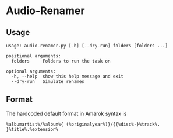 # Audio-Renamer

## Usage 

```
usage: audio-renamer.py [-h] [--dry-run] folders [folders ...]

positional arguments:
  folders     Folders to run the task on

optional arguments:
  -h, --help  show this help message and exit
  --dry-run   Simulate renames
```

## Format

The hardcoded default format in Amarok syntax is

```
%albumartist%/%album%{ (%originalyear%)}/{{%disc%-}%track%. }%title%.%extension%
```
